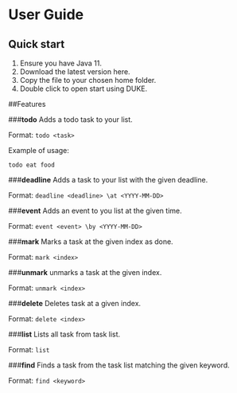 # User Guide

## Quick start
1. Ensure you have Java 11.
2. Download the latest version here.
3. Copy the file to your chosen home folder.
4. Double click to open start using DUKE.

##Features

###**todo**
Adds a todo task to your list.

Format:
`todo <task>`

Example of usage:

`todo eat food`

###**deadline**
Adds a task to your list with the given deadline.

Format: `deadline <deadline> \at <YYYY-MM-DD>`

###**event**
Adds an event to you list at the given time.

Format: `event <event> \by <YYYY-MM-DD>`

###**mark**
Marks a task at the given index as done.

Format: `mark <index>`

###**unmark**
unmarks a task at the given index.

Format: `unmark <index>`

###**delete**
Deletes task at a given index.

Format: `delete <index>`

###**list**
Lists all task from task list.

Format: `list`

###**find**
Finds a task from the task list matching the given keyword.

Format: `find <keyword>`



